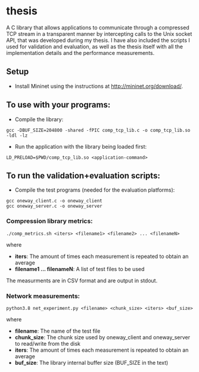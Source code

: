 # thesis

A C library that allows applications to communicate through a compressed TCP stream in a transparent manner
by intercepting calls to the Unix socket API, that was developed during my thesis. I have also included
the scripts I used for validation and evaluation, as well as the thesis itself with all the
implementation details and the performance measurements.

## Setup
- Install Mininet using the instructions at
http://mininet.org/download/.

## To use with your programs:
- Compile the library:
```
gcc -DBUF_SIZE=204800 -shared -fPIC comp_tcp_lib.c -o comp_tcp_lib.so -ldl -lz
```

- Run the application with the library being loaded first:
```
LD_PRELOAD=$PWD/comp_tcp_lib.so <application-command>
```

## To run the validation+evaluation scripts:

* Compile the test programs (needed for the evaluation platforms):
```
gcc oneway_client.c -o oneway_client
gcc oneway_server.c -o oneway_server
```

### Compression library metrics:
```
./comp_metrics.sh <iters> <filename1> <filename2> ... <filenameN>
```
where
- **iters**: The amount of times each measurement is repeated to obtain an average
- **filename1 ... filenameN**: A list of test files to be used

The measurments are in CSV format and are output in stdout.

### Network measurements:
```
python3.8 net_experiment.py <filename> <chunk_size> <iters> <buf_size>
```
where
- **filename**: The name of the test file 
- **chunk_size**: The chunk size used by oneway_client and oneway_server to read/write from the disk
- **iters**: The amount of times each measurement is repeated to obtain an average
- **buf_size**: The library internal buffer size (BUF_SIZE in the text) 



